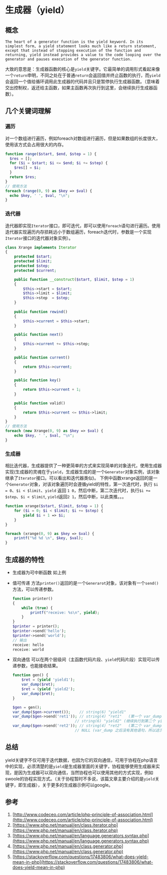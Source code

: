 # 生成器（yield）

## 概念

```
The heart of a generator function is the yield keyword. In its simplest form, a yield statement looks much like a return statement, except that instead of stopping execution of the function and returning, yield instead provides a value to the code looping over the generator and pauses execution of the generator function.
```

大致的意思是：生成器函数的核心是`yield`关键字。它最简单的调用形式看起来像一个`return`申明，不同之处在于普通`return`会返回值并终止函数的执行，而`yield`会返回一个值给循环调用此生成器的代码并且只是暂停执行生成器函数。（意味着交出控制权，返还给主函数，如果主函数再次执行到这里，会继续执行生成器函数）。

## 几个关键词理解

### 遍历
对一个数组进行遍历，例如foreach对数组进行遍历，但是如果数组的长度很大，使用该方式会占用很大的内存。

```php
function range($start, $end, $step = 1) {
  $res = [];
  for ($i = $start; $i <= $end; $i += $step) {
    $res[] = $i;
  }
  return $res;
}
// 使用方法
foreach (range(0, 9) as $key => $val) {
  echo $key, ' ', $val, "\n";
}
```

### 迭代器
迭代器即实现`Iterator`接口，即可迭代，即可以使用`foreach`语句进行遍历。使用迭代器实现遍历内存损耗远小于数组遍历，foreach迭代时，参数是一个实现`Iterator`接口的迭代器对象实例）。

```php
class Xrange implements Iterator
{
    protected $start;
    protected $limit;
    protected $step;
    protected $current;

    public function __construct($start, $limit, $step = 1)
    {
        $this->start = $start;
        $this->limit = $limit;
        $this->step  = $step;
    }
    
    public function rewind()
    {
        $this->current = $this->start;
    }

    public function next()
    {
        $this->current += $this->step;
    }

    public function current()
    {
        return $this->current;
    }

    public function key()
    {
        return $this->current + 1;
    }

    public function valid()
    {
        return $this->current <= $this->limit;
    }
}
// 使用方法
foreach (new Xrange(0, 9) as $key => $val) {
    echo $key, ' ', $val, "\n";
}
```

### 生成器
相比迭代器，生成器提供了一种更简单的方式来实现简单的对象迭代，使用生成器实现(生成器的灵魂在于`yield`，生成器生成的是一个`Generator`对象实例，该对象继承了`Iterator`接口。可以看出和迭代器类似)。
下例中函数xrange返回的是一个`Generator`对象，对该对象遍历时会遵循yield的特性，第一次迭代时，执行 `$i = 0`、`$i < $limit`、`yield` 返回 `1 0`，然后中断，第二次迭代时，执行`$i += $step`、`$i < $limit`, `yield`返回`2 1`，然后中断，以此类推。。。

```php
function xrange($start, $limit, $step = 1) {
    for ($i = 0; $i < $limit; $i += $step) { 
        yield $i + 1 => $i;
    }
}

foreach (xrange(0, 9) as $key => $val) {
    printf("%d %d \n", $key, $val);
}
```

## 生成器的特性

* 生成器为可中断函数
    如上例

* 值可传递
    方法`printer()`返回的是一个`Generarot`对象，该对象有一个`send()`方法，可以传递参数。

    ```php
    function printer()
    {
        while (true) {
            printf("receive: %s\n", yield);
        }
    }
    $printer = printer();
    $printer->send('hello');
    $printer->send('world');
    // 输出
    receive: hello
    receive: world
    ```

* 双向通信
    可以在两个层级间（主函数代码片段、`yield`代码片段）实现可以传递参数，也能接收结果。

    ```php
    function gen() {
        $ret = (yield 'yield1');
        var_dump($ret);
        $ret = (yield 'yield2');
        var_dump($ret);
    }

    $gen = gen();
    var_dump($gen->current());    // string(6) "yield1"
    var_dump($gen->send('ret1')); // string(4) "ret1"   (第一个 var_dump)
                                // string(6) "yield2" (继续执行到第二个 yield，吐出了返回值)
    var_dump($gen->send('ret2')); // string(4) "ret2"   (第二个 var_dump)
                                // NULL (var_dump 之后没有其他语句，所以这次 ->send() 的返回值为 null)
    ```

## 总结
yield关键字不仅可用于迭代数据，也因为它的双向通信，可用于协程在php语言中的实现，必须清楚的是`yield`是生成器里面的关键字，协程能够使用生成器来实现，是因为生成器可以双向通信，当然协程也可以使用其他的方式实现，例如swoole的协程实现方式。（关于协程暂时不多说，该篇文章主要介绍的是`yield`关键字，即生成器），关于更多的生成器示例可以google。

## 参考
1. [http://www.codeceo.com/article/php-principle-of-association.html](http://www.codeceo.com/article/php-principle-of-association.html)
2. [https://www.php.net/manual/en/class.iterator.php](https://www.php.net/manual/en/class.iterator.php)
3. [https://www.php.net/manual/en/language.generators.syntax.php](https://www.php.net/manual/en/language.generators.syntax.php)
4. [https://www.php.net/manual/en/class.generator.php](https://www.php.net/manual/en/class.generator.php)
5. [https://stackoverflow.com/questions/17483806/what-does-yield-mean-in-php](https://stackoverflow.com/questions/17483806/what-does-yield-mean-in-php)
